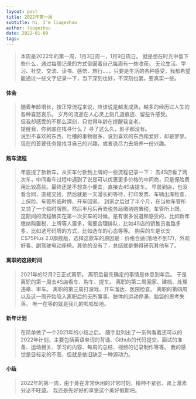 ```yaml
---
layout: post
title: 2022年第一周
subtitle: hi, I'm liugezhou
author: liugezhou
date: 2022-01-09
tags:
---
```

> 本周是2022年的第一周，1月3日周一，1月9日周日。
> 就是想在时光中留下些什么，通过每周记录的方式倒逼着自己每周有一些收获。
> 无论生活、学习、社交、交流、读书、感悟、旅行....，只要是生活的各种感受，我都希望能通过一些文字记录一下，当下深刻也好，不深刻也罢，要真实一些。
#### 
#### 体会
> 随着年龄增长，按正常流程来说，应该说是越发成熟，越多的经历过人生的各种喜怒哀乐。
> 岁月的流逝在人心灵上刻几道痕迹、留些许感受。	
> 但我却感受的不那么深刻，只觉得年龄在提醒我变老。	
> 提醒我，你到底在找寻什么？
> 寻了这么久，影子都没有。	
> 说到不喜欢的东西、吐槽的事物很多，说到喜欢的东西和爱好，却是寥寥。
> 现在的首要任务是找寻自己的兴趣，或者说尽力去培养一份兴趣。


#### 购车流程
> 年底提了款新车，从买车付款到上牌的一些流程记录一下：
> 去4S店看了两次车，中间看车过程中遇到了说是可以优惠更多价格的中间商，只是保险费用比较高些。最终还是不想贪小便宜，直接去4S店提车。
> 早晨到店，也没看合同，直接交钱，然后就是一天漫长的等待，打印发票、车辆出库检查、上保险、车管所临时牌、开车回家。
> 到家之后过了半个月，在当地车管所又领了一个临时牌照，然后半月后再去税务局缴纳购置税，车管所上牌。
> 这期间的流程确实在第一次买车的时候，是有很多说道和感受的，比如新年缴纳购置税、上牌等人居多，需要合理排队，比如4S店的销售员套路多多，比如选号码牌的方式，比如选车的心态等等。
> 购买的车是长安CS75Plus 2.0旗舰版，选择这款车的原因是：价格合适(落地不到17)，外观好看、副驾驶电动座椅。其他的没有了，总结就是懒得研究其他车了。


#### 离职的这段时间
> 2021年的12月2日正式离职。
> 离职后最先确定的事情是休息到年后。
> 于是离职的第一周去4S店看车、购车、提车。
> 离职的第二周回家、建档、处理违章、审车。
> 离职的第三周打游戏、开车溜达、医院检查。
> 离职的第四周以及这一周开始陷入离职后的无所事事、肢体的运动停滞、脑袋的思考失落。
> 唯一在等的就是我儿的呱呱坠地。


#### 新年计划
> 在简单做了一个2021年的小结之后。
> 随手就列出了一系列看着还可以的2022年计划，主要包括英语单词的背诵、Github的代码提交、面试的准备、运动相关、学习的内容、每周的总结、视频的记录制作等等。
> 我的感觉是目标定的不高，但就是依旧缺乏一种源动力。

#### 小结
> 2022年的第一周，由于处在非常休闲的非常时刻，精神不紧张、肾上激素分泌不旺盛。
> 我还是先好好的享受这个美好假期吧。

